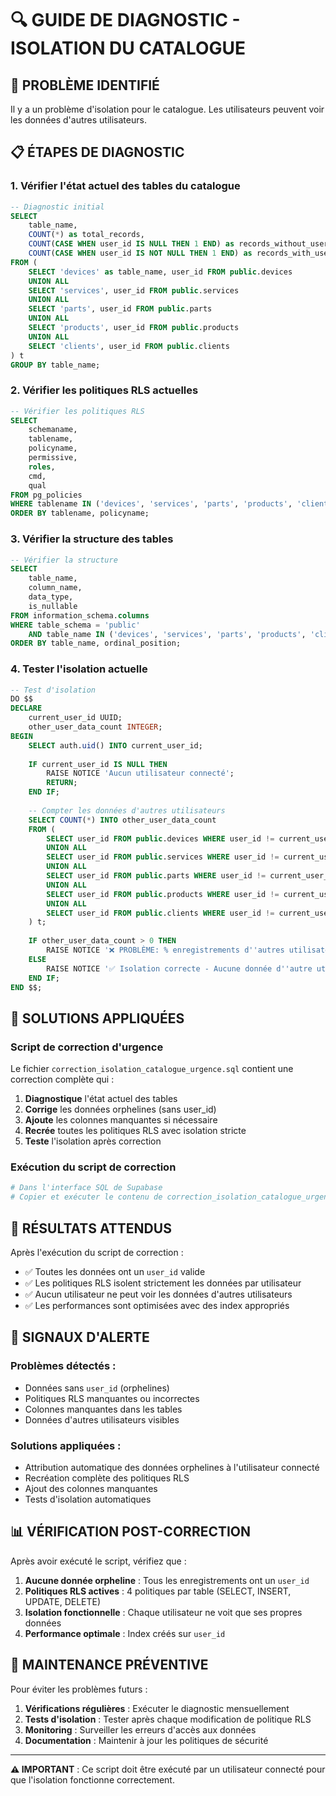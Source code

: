 # 🔍 GUIDE DE DIAGNOSTIC - ISOLATION DU CATALOGUE

## 🚨 PROBLÈME IDENTIFIÉ
Il y a un problème d'isolation pour le catalogue. Les utilisateurs peuvent voir les données d'autres utilisateurs.

## 📋 ÉTAPES DE DIAGNOSTIC

### 1. Vérifier l'état actuel des tables du catalogue

```sql
-- Diagnostic initial
SELECT 
    table_name,
    COUNT(*) as total_records,
    COUNT(CASE WHEN user_id IS NULL THEN 1 END) as records_without_user_id,
    COUNT(CASE WHEN user_id IS NOT NULL THEN 1 END) as records_with_user_id
FROM (
    SELECT 'devices' as table_name, user_id FROM public.devices
    UNION ALL
    SELECT 'services', user_id FROM public.services  
    UNION ALL
    SELECT 'parts', user_id FROM public.parts
    UNION ALL
    SELECT 'products', user_id FROM public.products
    UNION ALL
    SELECT 'clients', user_id FROM public.clients
) t
GROUP BY table_name;
```

### 2. Vérifier les politiques RLS actuelles

```sql
-- Vérifier les politiques RLS
SELECT 
    schemaname,
    tablename,
    policyname,
    permissive,
    roles,
    cmd,
    qual
FROM pg_policies 
WHERE tablename IN ('devices', 'services', 'parts', 'products', 'clients')
ORDER BY tablename, policyname;
```

### 3. Vérifier la structure des tables

```sql
-- Vérifier la structure
SELECT 
    table_name,
    column_name,
    data_type,
    is_nullable
FROM information_schema.columns 
WHERE table_schema = 'public' 
    AND table_name IN ('devices', 'services', 'parts', 'products', 'clients')
ORDER BY table_name, ordinal_position;
```

### 4. Tester l'isolation actuelle

```sql
-- Test d'isolation
DO $$
DECLARE
    current_user_id UUID;
    other_user_data_count INTEGER;
BEGIN
    SELECT auth.uid() INTO current_user_id;
    
    IF current_user_id IS NULL THEN
        RAISE NOTICE 'Aucun utilisateur connecté';
        RETURN;
    END IF;
    
    -- Compter les données d'autres utilisateurs
    SELECT COUNT(*) INTO other_user_data_count
    FROM (
        SELECT user_id FROM public.devices WHERE user_id != current_user_id
        UNION ALL
        SELECT user_id FROM public.services WHERE user_id != current_user_id
        UNION ALL
        SELECT user_id FROM public.parts WHERE user_id != current_user_id
        UNION ALL
        SELECT user_id FROM public.products WHERE user_id != current_user_id
        UNION ALL
        SELECT user_id FROM public.clients WHERE user_id != current_user_id
    ) t;
    
    IF other_user_data_count > 0 THEN
        RAISE NOTICE '❌ PROBLÈME: % enregistrements d''autres utilisateurs visibles', other_user_data_count;
    ELSE
        RAISE NOTICE '✅ Isolation correcte - Aucune donnée d''autre utilisateur visible';
    END IF;
END $$;
```

## 🔧 SOLUTIONS APPLIQUÉES

### Script de correction d'urgence
Le fichier `correction_isolation_catalogue_urgence.sql` contient une correction complète qui :

1. **Diagnostique** l'état actuel des tables
2. **Corrige** les données orphelines (sans user_id)
3. **Ajoute** les colonnes manquantes si nécessaire
4. **Recrée** toutes les politiques RLS avec isolation stricte
5. **Teste** l'isolation après correction

### Exécution du script de correction

```bash
# Dans l'interface SQL de Supabase
# Copier et exécuter le contenu de correction_isolation_catalogue_urgence.sql
```

## 🎯 RÉSULTATS ATTENDUS

Après l'exécution du script de correction :

- ✅ Toutes les données ont un `user_id` valide
- ✅ Les politiques RLS isolent strictement les données par utilisateur
- ✅ Aucun utilisateur ne peut voir les données d'autres utilisateurs
- ✅ Les performances sont optimisées avec des index appropriés

## 🚨 SIGNAUX D'ALERTE

### Problèmes détectés :
- Données sans `user_id` (orphelines)
- Politiques RLS manquantes ou incorrectes
- Colonnes manquantes dans les tables
- Données d'autres utilisateurs visibles

### Solutions appliquées :
- Attribution automatique des données orphelines à l'utilisateur connecté
- Recréation complète des politiques RLS
- Ajout des colonnes manquantes
- Tests d'isolation automatiques

## 📊 VÉRIFICATION POST-CORRECTION

Après avoir exécuté le script, vérifiez que :

1. **Aucune donnée orpheline** : Tous les enregistrements ont un `user_id`
2. **Politiques RLS actives** : 4 politiques par table (SELECT, INSERT, UPDATE, DELETE)
3. **Isolation fonctionnelle** : Chaque utilisateur ne voit que ses propres données
4. **Performance optimale** : Index créés sur `user_id`

## 🔄 MAINTENANCE PRÉVENTIVE

Pour éviter les problèmes futurs :

1. **Vérifications régulières** : Exécuter le diagnostic mensuellement
2. **Tests d'isolation** : Tester après chaque modification de politique RLS
3. **Monitoring** : Surveiller les erreurs d'accès aux données
4. **Documentation** : Maintenir à jour les politiques de sécurité

---

**⚠️ IMPORTANT** : Ce script doit être exécuté par un utilisateur connecté pour que l'isolation fonctionne correctement.
